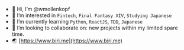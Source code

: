 - 👋 Hi, I’m @wmollenkopf
- 👀 I’m interested in `Fintech`, `Final Fantasy XIV`, `Studying Japanese`
- 🌱 I’m currently learning `Python`, `ReactJS`, `TDD`, `Japanese`
- 💞️ I’m looking to collaborate on: new projects within my limited spare time.
- 🌏 [https://www.biri.me](https://www.biri.me)

<!---
wmollenkopf/wmollenkopf is a ✨ special ✨ repository because its `README.md` (this file) appears on your GitHub profile.
You can click the Preview link to take a look at your changes.
--->

